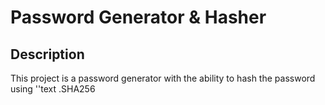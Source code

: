 # Password Generator & Hasher

## Description
This project is a password generator with the ability to hash the password using
''text
.SHA256
